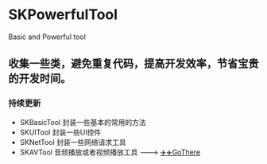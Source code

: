 # SKPowerfulTool
Basic and Powerful tool  
## 收集一些类，避免重复代码，提高开发效率，节省宝贵的开发时间。  
###  持续更新
* SKBasicTool 封装一些基本的常用的方法   
* SKUITool 封装一些UI控件  
* SKNetTool 封装一些网络请求工具  
* SKAVTool 音频播放或者视频播放工具 ---> [✈️✈️GoThere](https://github.com/AlexanderYeah/SKPowerfulTool/blob/master/AllMd/AVTool.md)
